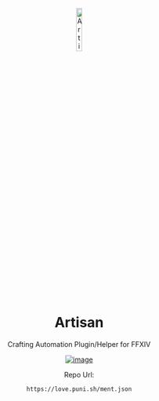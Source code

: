 <!-- Repository Header Begin -->
<div align="center">
<img src="https://love.puni.sh/resources/artisan.svg" alt="Artisan IconUrl" width="15%">

# Artisan

Crafting Automation Plugin/Helper for FFXIV

[![image](https://discordapp.com/api/guilds/1001823907193552978/embed.png?style=banner2)](https://discord.gg/Zzrcc8kmvy)

Repo Url: 

`https://love.puni.sh/ment.json`
</div>

